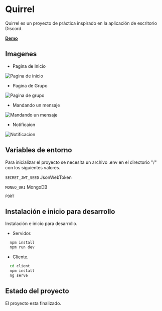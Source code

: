 
# Quirrel 

Quirrel es un proyecto de práctica inspirado en la aplicación de escritorio Discord.

[**Demo**](https://chat-production-fd71.up.railway.app/)

## Imagenes

- Pagina de Inicio

![Pagina de inicio](https://res.cloudinary.com/drifqbdtu/image/upload/w_690/v1678409126/Readme/Chat/Inicio_f8rhsq.png)

- Pagina de Grupo

![Pagina de grupo](https://res.cloudinary.com/drifqbdtu/image/upload/w_690/v1678409126/Readme/Chat/grupo_jeukqc.png)

- Mandando un mensaje

![Mandando un mensaje](https://res.cloudinary.com/drifqbdtu/image/upload/v1678409127/Readme/Chat/mandarMensaje_uzftre.gif)

- Notificaion

![Notificacion](https://res.cloudinary.com/drifqbdtu/image/upload/w_690/v1678409954/Readme/Chat/invitacion_qfhiex.png)

## Variables de entorno

Para inicializar el proyecto se necesita un archivo .env en el directorio "/" con los siguientes valores.

`SECRET_JWT_SEED` JsonWebToken

`MONGO_URI` MongoDB

`PORT` 

## Instalación e inicio para desarrollo

Instalación e inicio para desarrollo.

- Servidor.

```bash
  npm install
  npm run dev
```
- Cliente.

```bash
  cd client
  npm install
  ng serve
```
## Estado del proyecto

El proyecto esta finalizado.

